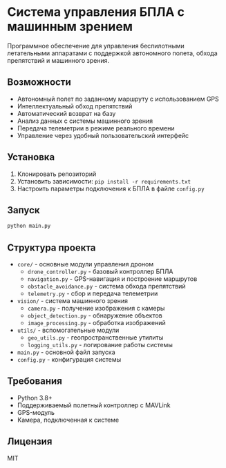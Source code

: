 # Система управления БПЛА с машинным зрением

Программное обеспечение для управления беспилотными летательными аппаратами с поддержкой автономного полета, обхода препятствий и машинного зрения.

## Возможности

- Автономный полет по заданному маршруту с использованием GPS
- Интеллектуальный обход препятствий
- Автоматический возврат на базу
- Анализ данных с системы машинного зрения
- Передача телеметрии в режиме реального времени
- Управление через удобный пользовательский интерфейс

## Установка

1. Клонировать репозиторий
2. Установить зависимости: `pip install -r requirements.txt`
3. Настроить параметры подключения к БПЛА в файле `config.py`

## Запуск

```bash
python main.py
```

## Структура проекта

- `core/` - основные модули управления дроном
  - `drone_controller.py` - базовый контроллер БПЛА
  - `navigation.py` - GPS-навигация и построение маршрутов
  - `obstacle_avoidance.py` - система обхода препятствий
  - `telemetry.py` - сбор и передача телеметрии
- `vision/` - система машинного зрения
  - `camera.py` - получение изображения с камеры
  - `object_detection.py` - обнаружение объектов
  - `image_processing.py` - обработка изображений
- `utils/` - вспомогательные модули
  - `geo_utils.py` - геопространственные утилиты
  - `logging_utils.py` - логирование работы системы
- `main.py` - основной файл запуска
- `config.py` - конфигурация системы

## Требования

- Python 3.8+
- Поддерживаемый полетный контроллер с MAVLink
- GPS-модуль
- Камера, подключенная к системе

## Лицензия

MIT 